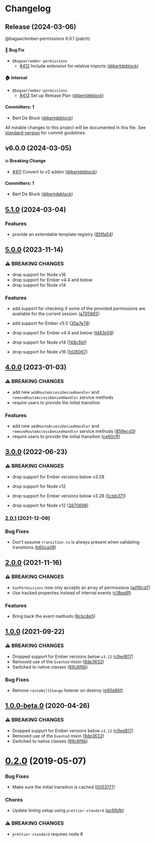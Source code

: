 # Changelog

## Release (2024-03-06)

@bagaar/ember-permissions 6.0.1 (patch)

#### :bug: Bug Fix
* `@bagaar/ember-permissions`
  * [#412](https://github.com/Bagaar/ember-permissions/pull/412) Include extension for relative imports ([@bertdeblock](https://github.com/bertdeblock))

#### :house: Internal
* `@bagaar/ember-permissions`
  * [#413](https://github.com/Bagaar/ember-permissions/pull/413) Set up Release Plan ([@bertdeblock](https://github.com/bertdeblock))

#### Committers: 1
- Bert De Block ([@bertdeblock](https://github.com/bertdeblock))

All notable changes to this project will be documented in this file. See [standard-version](https://github.com/conventional-changelog/standard-version) for commit guidelines.


## v6.0.0 (2024-03-05)

#### :boom: Breaking Change
* [#411](https://github.com/Bagaar/ember-permissions/pull/411) Convert to v2 addon ([@bertdeblock](https://github.com/bertdeblock))

#### Committers: 1
- Bert De Block ([@bertdeblock](https://github.com/bertdeblock))

## [5.1.0](https://github.com/bagaar/ember-permissions/compare/v5.0.0...v5.1.0) (2024-03-04)


### Features

* provide an extendable template registry ([85ffa54](https://github.com/bagaar/ember-permissions/commit/85ffa54c8a558d398f2eec3c6e585f67ea7761d5))

## [5.0.0](https://github.com/bagaar/ember-permissions/compare/v4.0.0...v5.0.0) (2023-11-14)


### ⚠ BREAKING CHANGES

* drop support for Node v16
* drop support for Ember v4.4 and below
* drop support for Node v14

### Features

* add support for checking if some of the provided permissions are available for the current session ([a705865](https://github.com/bagaar/ember-permissions/commit/a705865b2c382d22be320f6b349157bb0be03a29))
* add support for Ember v5.0 ([30a7e74](https://github.com/bagaar/ember-permissions/commit/30a7e74b7d27ea904a9e4b52fa6393f173a13a9d))


* drop support for Ember v4.4 and below ([fd43e59](https://github.com/bagaar/ember-permissions/commit/fd43e5990fed195b57bffe7ca6d6a3bed16ce171))
* drop support for Node v14 ([148c5bf](https://github.com/bagaar/ember-permissions/commit/148c5bf94808f0185c4f40815776f0fb56e32a69))
* drop support for Node v16 ([1d26067](https://github.com/bagaar/ember-permissions/commit/1d2606761ad8df5fd665044558406878104606a4))

## [4.0.0](https://github.com/bagaar/ember-permissions/compare/v3.0.0...v4.0.0) (2023-01-03)


### ⚠ BREAKING CHANGES

* add new `addRouteAccessDeniedHandler` and `removeRouteAccessDeniedHandler` service methods
* require users to provide the initial transition

### Features

* add new `addRouteAccessDeniedHandler` and `removeRouteAccessDeniedHandler` service methods ([859ecd3](https://github.com/bagaar/ember-permissions/commit/859ecd30e62cae302fceed5f2d50d9fd8c228cea))
* require users to provide the initial transition ([ce60cff](https://github.com/bagaar/ember-permissions/commit/ce60cffa0b4a318d0d1d4afb7c788b250621156e))

## [3.0.0](https://github.com/bagaar/ember-permissions/compare/v2.0.1...v3.0.0) (2022-06-23)


### ⚠ BREAKING CHANGES

* drop support for Ember versions below v3.28
* drop support for Node v12

* drop support for Ember versions below v3.28 ([5cbb371](https://github.com/bagaar/ember-permissions/commit/5cbb3711abb05b947fccc759b4de99f285af6884))
* drop support for Node v12 ([3870698](https://github.com/bagaar/ember-permissions/commit/3870698e271622d94dbd3856c1c14e448436f67a))

### [2.0.1](https://github.com/bagaar/ember-permissions/compare/v2.0.0...v2.0.1) (2021-12-09)


### Bug Fixes

* Don't assume `transition.to` is always present when validating transitions ([b60ca08](https://github.com/bagaar/ember-permissions/commit/b60ca08a9e1b001e3a2b311236e4ad927133e51c))


## [2.0.0](https://github.com/bagaar/ember-permissions/compare/v1.0.0...v2.0.0) (2021-11-16)


### ⚠ BREAKING CHANGES

* `hasPermissions` now only accepts an array of permissions ([ad16cd7](https://github.com/bagaar/ember-permissions/commit/ad16cd72fce81237a999ccc1ab82d82b8c91b874))
* Use tracked properties instead of internal events ([c18ea8f](https://github.com/bagaar/ember-permissions/commit/c18ea8ff6e28408b996b690a59b6371e78610c82))

### Features

* Bring back the event methods ([8cbc8e5](https://github.com/bagaar/ember-permissions/commit/8cbc8e58c4a14b1277ea251ce414d67a52309885))


## [1.0.0](https://github.com/bagaar/ember-permissions/compare/v0.2.0...v1.0.0) (2021-09-22)


### ⚠ BREAKING CHANGES

* Dropped support for Ember versions below `v3.12` ([c9ed817](https://github.com/bagaar/ember-permissions/commit/c9ed817637435df962f50e7e9cc3d1278ca66931))
* Removed use of the `Evented` mixin ([9de3632](https://github.com/bagaar/ember-permissions/commit/9de3632f3af7ba009c58cd88c5d664f56f64a2ad))
* Switched to native classes ([89c8f6b](https://github.com/bagaar/ember-permissions/commit/89c8f6b4c9aa7863c430444f0a25c82a21d1d5d7))

### Bug Fixes

* Remove `routeWillChange` listener on destroy ([e90a96f](https://github.com/bagaar/ember-permissions/commit/e90a96f55e43b5eadbf9596e98d7743b14b8fee1))


## [1.0.0-beta.0](https://github.com/bagaar/ember-permissions/compare/v0.2.0...v1.0.0-beta.0) (2020-04-26)


### ⚠ BREAKING CHANGES

* Dropped support for Ember versions below `v3.12` ([c9ed817](https://github.com/bagaar/ember-permissions/commit/c9ed817637435df962f50e7e9cc3d1278ca66931))
* Removed use of the `Evented` mixin ([9de3632](https://github.com/bagaar/ember-permissions/commit/9de3632f3af7ba009c58cd88c5d664f56f64a2ad))
* Switched to native classes ([89c8f6b](https://github.com/bagaar/ember-permissions/commit/89c8f6b4c9aa7863c430444f0a25c82a21d1d5d7))

<a name="0.2.0"></a>
# [0.2.0](https://github.com/bagaar/ember-permissions/compare/v0.1.0...v0.2.0) (2019-05-07)


### Bug Fixes

* Make sure the initial transition is cached ([0053177](https://github.com/bagaar/ember-permissions/commit/0053177))


### Chores

* Update linting setup using `prettier-standard` ([ac6fbfb](https://github.com/bagaar/ember-permissions/commit/ac6fbfb))


### ⚠ BREAKING CHANGES

* `prettier-standard` requires node 8
